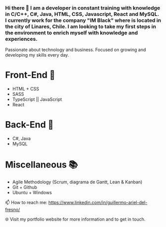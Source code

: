 ### Hi there 👋 I am a developer in constant training with knowledge in C/C++, C#, Java, HTML, CSS, Javascript, React and MySQL. I currently work for the company "IM Black" where is located in the city of Linares, Chile. I am looking to take my first steps in the environment to enrich myself with knowledge and experiences.

Passionate about technology and business. Focused on growing and developing my skills every day.

# Front-End 📕
- HTML + CSS
- SASS
- TypeScript || JavaScript
- React

# Back-End 📘
- C#, Java
- MySQL 


# Miscellaneous 📚
- Agile Methodology (Scrum, diagrama de Gantt, Lean & Kanban)
- Git + Github
- Ubuntu + Windows


📫 How to reach me: https://www.linkedin.com/in/guillermo-ariel-del-fresno/

🌐 Visit my portfolio website for more information and to get in touch.

<!--

- 🔭 I’m currently working on ...
- 🌱 I’m currently learning ...
- 👯 I’m looking to collaborate on ...
- 🤔 I’m looking for help with ...
- 💬 Ask me about ...
- 📫 How to reach me: ...
- 😄 Pronouns: ...
- ⚡ Fun fact: ...
-->
